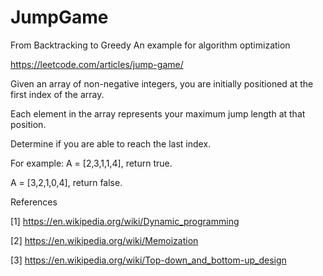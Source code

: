 # JumpGame
From Backtracking to Greedy
An example for algorithm optimization

https://leetcode.com/articles/jump-game/

Given an array of non-negative integers, you are initially positioned at the first index of the array.

Each element in the array represents your maximum jump length at that position.

Determine if you are able to reach the last index.

For example:
A = [2,3,1,1,4], return true.

A = [3,2,1,0,4], return false.

References

[1] https://en.wikipedia.org/wiki/Dynamic_programming

[2] https://en.wikipedia.org/wiki/Memoization

[3] https://en.wikipedia.org/wiki/Top-down_and_bottom-up_design
